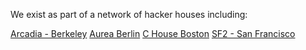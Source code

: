 We exist as part of a network of hacker houses including:

[Arcadia - Berkeley](https://joinarcadia.org/)
[Aurea Berlin](https://joinaurea.com/)
[C House Boston](https://harvardentrepreneurs.com/)
[SF2 - San Francisco](https://sf2.sh)